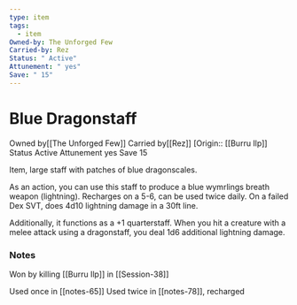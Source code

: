 ```yaml
---
type: item
tags:
  - item
Owned-by: The Unforged Few
Carried-by: Rez
Status: " Active"
Attunement: " yes"
Save: " 15"
---
```


# Blue Dragonstaff

<span class="dataview inline-field"><span class="inline-field-key">Owned by</span><span class="inline-field-value">[[The Unforged Few]]</span></span>
<span class="dataview inline-field"><span class="inline-field-key">Carried by</span><span class="inline-field-value">[[Rez]]</span></span>
[Origin:: [[Burru Ilp]]
<span class="dataview inline-field"><span class="inline-field-key">Status</span><span class="inline-field-value"> Active</span></span>
<span class="dataview inline-field"><span class="inline-field-key">Attunement</span><span class="inline-field-value"> yes</span></span>
<span class="dataview inline-field"><span class="inline-field-key">Save</span><span class="inline-field-value"> 15</span></span>

Item, large staff with patches of blue dragonscales.

As an action, you can use this staff to produce a blue wymrlings breath weapon (lightning). Recharges on a 5-6, can be used twice daily. On a failed Dex SVT, does 4d10 lightning damage in a 30ft line.

Additionally, it functions as a +1 quarterstaff. When you hit a creature with a melee attack using a dragonstaff, you deal 1d6 additional lightning damage.


### Notes
Won by killing [[Burru Ilp]] in [[Session-38]]

Used once in [[notes-65]]
Used twice in [[notes-78]], recharged
